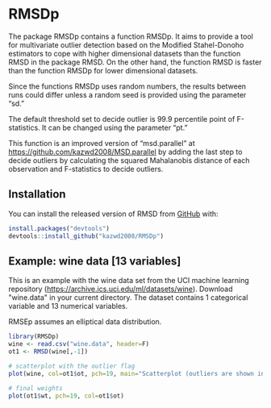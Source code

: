 
# RMSDp

<!-- badges: start -->
<!-- badges: end -->

The package RMSDp contains a function RMSDp. It aims to provide a tool for multivariate outlier detection based on the Modified Stahel-Donoho estimators to cope with higher dimensional datasets than the function RMSD in the package RMSD. On the other hand, the function RMSD is faster than the function RMSDp for lower dimensional datasets.

Since the functions RMSDp uses random numbers, the results between runs could differ unless a random seed is provided using the parameter “sd.”

The default threshold set to decide outlier is 99.9 percentile point of F-statistics. It can be changed using the parameter “pt.”

This function is an improved version of “msd.parallel” at https://github.com/kazwd2008/MSD.parallel by adding the last step to decide outliers by calculating the squared Mahalanobis distance of each observation and F-statistics to decide outliers.


## Installation

You can install the released version of RMSD from [GitHub](https://github.com/kazwd2008) with:

``` r
install.packages("devtools")
devtools::install_github("kazwd2008/RMSDp")
```

## Example: wine data [13 variables]

This is an example with the wine data set from the UCI machine learning repository (https://archive.ics.uci.edu/ml/datasets/wine). Download "wine.data" in your current directory. The dataset contains 1 categorical variable and 13 numerical variables.

RMSEp assumes an elliptical data distribution.

``` r
library(RMSDp)
wine <- read.csv("wine.data", header=F)
ot1 <- RMSD(wine[,-1])

# scatterplot with the outlier flag
plot(wine, col=ot1$ot, pch=19, main="Scatterplot (outliers are shown in red)")

# final weights
plot(ot1$wt, pch=19, col=ot1$ot)
```

